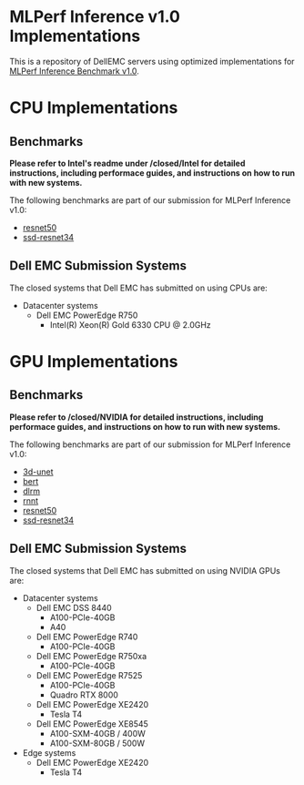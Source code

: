 # MLPerf Inference v1.0 Implementations
This is a repository of DellEMC servers using optimized implementations for [MLPerf Inference Benchmark v1.0](https://github.com/mlcommons/inference/).

# CPU Implementations
## Benchmarks
**Please refer to Intel's readme under /closed/Intel for detailed instructions, including performace guides, and instructions on how to run with new systems.**
  
The following benchmarks are part of our submission for MLPerf Inference v1.0:
- [resnet50](/closed/Intel/code/resnet/openvino/README.md)
- [ssd-resnet34](/closed/Intel/code/ssd-resnet34/openvino/README.md)

## Dell EMC Submission Systems

The closed systems that Dell EMC has submitted on using CPUs are:
- Datacenter systems
  - Dell EMC PowerEdge R750
    - Intel(R) Xeon(R) Gold 6330 CPU @ 2.0GHz

# GPU Implementations
## Benchmarks
**Please refer to /closed/NVIDIA for detailed instructions, including performace guides, and instructions on how to run with new systems.** 
  
The following benchmarks are part of our submission for MLPerf Inference v1.0:
- [3d-unet](/closed/NVIDIA/code/3d-unet/tensorrt/README.md)
- [bert](/closed/NVIDIA/code/bert/tensorrt/README.md)
- [dlrm](/closed/NVIDIA/code/dlrm/tensorrt/README.md)
- [rnnt](/closed/NVIDIA/code/rnnt/tensorrt/README.md)
- [resnet50](/closed/NVIDIA/code/resnet50/tensorrt/README.md)
- [ssd-resnet34](/closed/NVIDIA/code/ssd-resnet34/tensorrt/README.md)

## Dell EMC Submission Systems

The closed systems that Dell EMC has submitted on using NVIDIA GPUs are:
- Datacenter systems
  - Dell EMC DSS 8440
    - A100-PCIe-40GB
    - A40
  - Dell EMC PowerEdge R740
    - A100-PCIe-40GB 
  - Dell EMC PowerEdge R750xa
    - A100-PCIe-40GB
  - Dell EMC PowerEdge R7525
    - A100-PCIe-40GB
    - Quadro RTX 8000
  - Dell EMC PowerEdge XE2420
    - Tesla T4
  - Dell EMC PowerEdge XE8545
    - A100-SXM-40GB / 400W
    - A100-SXM-80GB / 500W
- Edge systems
  - Dell EMC PowerEdge XE2420
    - Tesla T4
